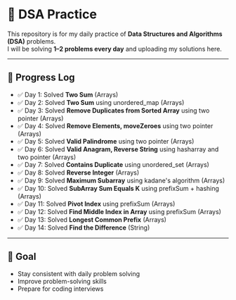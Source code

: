 # 📘 DSA Practice

This repository is for my daily practice of **Data Structures and Algorithms (DSA)** problems.  
I will be solving **1–2 problems every day** and uploading my solutions here.

---

## 🚀 Progress Log

- ✅ Day 1: Solved **Two Sum** (Arrays)
- ✅ Day 2: Solved **Two Sum** using unordered_map (Arrays)
- ✅ Day 3: Solved **Remove Duplicates from Sorted Array** using two pointer (Arrays)
- ✅ Day 4: Solved **Remove Elements, moveZeroes** using two pointer (Arrays)
- ✅ Day 5: Solved **Valid Palindrome** using two pointer (Arrays)
- ✅ Day 6: Solved **Valid Anagram, Reverse String** using hasharray and two pointer (Arrays)
- ✅ Day 7: Solved **Contains Duplicate** using unordered_set (Arrays)
- ✅ Day 8: Solved **Reverse Integer** (Arrays)
- ✅ Day 9: Solved **Maximum Subarray** using kadane's algorithm (Arrays)
- ✅ Day 10: Solved **SubArray Sum Equals K** using prefixSum + hashing (Arrays)
- ✅ Day 11: Solved **Pivot Index** using prefixSum (Arrays)
- ✅ Day 12: Solved **Find Middle Index in Array** using prefixSum (Arrays)
- ✅ Day 13: Solved **Longest Common Prefix** (Arrays) 
- ✅ Day 14: Solved **Find the Difference** (String)






---

## 🎯 Goal

- Stay consistent with daily problem solving
- Improve problem-solving skills
- Prepare for coding interviews
